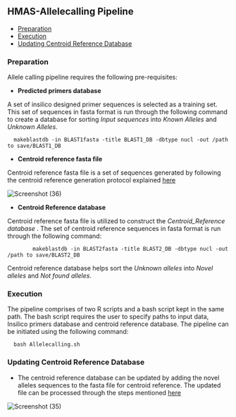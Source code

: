## HMAS-Allelecalling Pipeline

* [Preparation](#preparation)
* [Execution](#execution)
* [Updating Centroid Reference Database](#updating-centroid-reference-database)


### Preparation
Allele calling pipeline requires the following pre-requisites:

* **Predicted primers database**

A set of insilico designed primer sequences is selected as a training set. This set of sequences in fasta format is run through the following command to create a database for sorting *Input sequences* into *Known Alleles* and *Unknown Alleles*.

      makeblastdb -in BLAST1fasta -title BLAST1_DB -dbtype nucl -out /path to save/BLAST1_DB


* **Centroid reference fasta file**

Centroid reference fasta file is a set of sequences generated by following the centroid reference generation protocol explained [here](https://github.com/aminaDBM/HMAS-Allelecalling-Pipeline/tree/main/Centroid_Reference)

![Screenshot (36)](https://user-images.githubusercontent.com/93733968/229141962-557080e5-5a3f-4e36-9e42-282c03b69fa5.png)
* **Centroid Reference database**

Centroid reference fasta file is utilized to construct the *Centroid_Reference database* . The set of centroid reference sequences in fasta format is run through the following command:

            makeblastdb -in BLAST2fasta -title BLAST2_DB -dbtype nucl -out /path to save/BLAST2_DB

Centroid reference database helps sort the *Unknown alleles* into *Novel alleles* and *Not found alleles*.


### Execution

The pipeline comprises of two R scripts and a bash script kept in the same path. The bash script requires the user to specify paths to input data, Insilico primers database and centroid reference database. 
The pipeline can be initiated using the following command:

      bash Allelecalling.sh
  

### Updating Centroid Reference Database

* The centroid reference database can be updated by adding the novel alleles sequences to the fasta file for centroid reference. The updated file can be processed through the steps mentioned [here]([#database-setup](https://github.com/aminaDBM/HMAS-Allelecalling-Pipeline/tree/main/Centroid_Reference#database-setup))
      
       

![Screenshot (35)](https://user-images.githubusercontent.com/93733968/229220687-0d411e08-8faf-4016-8f9a-9a3ffdc74c15.png)

